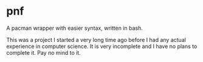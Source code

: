 # pnf
 A pacman wrapper with easier syntax, written in bash.

 This was a project I started a very long time ago before I had any actual experience in computer science. It is very incomplete and I have no plans to complete it. Pay no mind to it.

